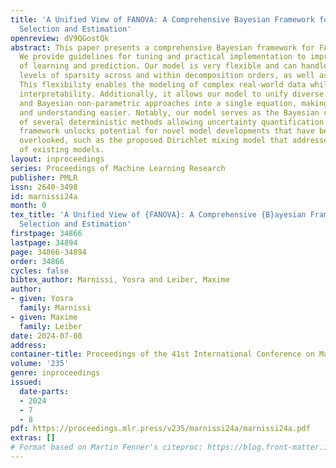 ```yaml
---
title: 'A Unified View of FANOVA: A Comprehensive Bayesian Framework for Component
  Selection and Estimation'
openreview: dV9QGostQk
abstract: This paper presents a comprehensive Bayesian framework for FANOVA models.
  We provide guidelines for tuning and practical implementation to improve scalability
  of learning and prediction. Our model is very flexible and can handle different
  levels of sparsity across and within decomposition orders, as well as among covariates.
  This flexibility enables the modeling of complex real-world data while enhancing
  interpretability. Additionally, it allows our model to unify diverse deterministic
  and Bayesian non-parametric approaches into a single equation, making comparisons
  and understanding easier. Notably, our model serves as the Bayesian counterpart
  of several deterministic methods allowing uncertainty quantification. This general
  framework unlocks potential for novel model developments that have been previously
  overlooked, such as the proposed Dirichlet mixing model that addresses limitations
  of existing models.
layout: inproceedings
series: Proceedings of Machine Learning Research
publisher: PMLR
issn: 2640-3498
id: marnissi24a
month: 0
tex_title: 'A Unified View of {FANOVA}: A Comprehensive {B}ayesian Framework for Component
  Selection and Estimation'
firstpage: 34866
lastpage: 34894
page: 34866-34894
order: 34866
cycles: false
bibtex_author: Marnissi, Yosra and Leiber, Maxime
author:
- given: Yosra
  family: Marnissi
- given: Maxime
  family: Leiber
date: 2024-07-08
address:
container-title: Proceedings of the 41st International Conference on Machine Learning
volume: '235'
genre: inproceedings
issued:
  date-parts:
  - 2024
  - 7
  - 8
pdf: https://proceedings.mlr.press/v235/marnissi24a/marnissi24a.pdf
extras: []
# Format based on Martin Fenner's citeproc: https://blog.front-matter.io/posts/citeproc-yaml-for-bibliographies/
---
```

